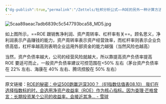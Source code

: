 ```yaml
---
{"dg-publish":true,"permalink":"/Zettels/杜邦分析公式——ROE的另外一种计算方法/","tags":["金融投资"]}
---
```



![5caa89aeac7adb6839c5c547793bca58_MD5.jpg](/img/user/images/5caa89aeac7adb6839c5c547793bca58_MD5.jpg)

如上图所示，==ROE 跟销售净利润、资产周转率、杠杆率有关==。顾名思义，净利润表示产品赚钱的能力，资产周转率表示资产经营效率，而杠杆率则表示企业负债高低，杠杆率越高则表明企业运用外部资金的能力越强（当然风险也越高）

当然，资产负债率越大，公司的经营风险就越大，所以靠提高资产负债率提高 ROE 要适可而止，一般资产负债率建议可控范围在<50% 左右（茅台资产负债率在 22% 左右、海康在 40% 左右、腾讯控股在 50% 左右）

---

原文链接：[ROE的秘密：中证500跑赢沪深300？（61指数估值表08.10） 我们在选择指数标的时，会选用净资产收益率（ROE）作为核心指标。因为查理·芒格曾言：长期投资某个公司的收益率，会接近其净... - 雪球](https://xueqiu.com/9391624441/257901151)
